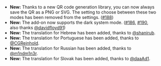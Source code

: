 * **New:** Thanks to a new QR code generation library, you can now always save the QR as a PNG or SVG. The setting to choose between these two modes has been removed from the settings. ([#188](https://github.com/rugk/offline-qr-code/issues/188))
* **New:** The add-on now supports the dark system mode. ([#186](https://github.com/rugk/offline-qr-code/issues/186), [#190](https://github.com/rugk/offline-qr-code/issues/190), also thanks [@davidfloyd91](https://github.com/davidfloyd91))
* **New:** The translation for Hebrew has been added, thanks to [@shanirub](https://github.com/shanirub).
* **New:** The translation for Portuguese has been added, thanks to [@CGReinhold](https://github.com/CGReinhold).
* **New:** The translation for Russian has been added, thanks to [@m1ndm1n3r](https://github.com/m1ndm1n3r).
* **New:** The translation for Slovak has been added, thanks to [@daaAd1](https://github.com/daaAd1).
